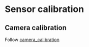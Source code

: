 # Sensor calibration
## Camera calibration
Follow [camera_calibration](http://wiki.ros.org/camera_calibration/Tutorials/StereoCalibration)
